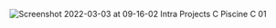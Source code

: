 ![Screenshot 2022-03-03 at 09-16-02 Intra Projects C Piscine C 01](https://user-images.githubusercontent.com/97709643/156462607-1deffd52-d8cb-46b1-8550-e6461e4e3cc7.png)
